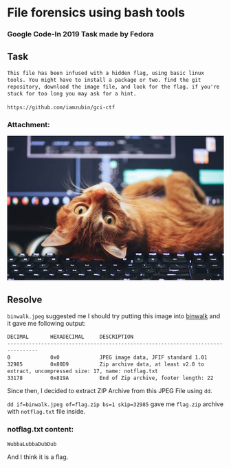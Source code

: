 # File forensics using bash tools
### Google Code-In 2019 Task made by Fedora

## Task
```
This file has been infused with a hidden flag, using basic linux tools. You might have to install a package or two. find the git repository, download the image file, and look for the flag. if you're stuck for too long you may ask for a hint.

https://github.com/iamzubin/gci-ctf
```
### Attachment:
![binwalk.jpeg](binwalk.jpeg)

## Resolve
```binwalk.jpeg``` suggested me I should try putting this image into [binwalk](https://github.com/ReFirmLabs/binwalk) and it gave me following output:
```
DECIMAL       HEXADECIMAL     DESCRIPTION
--------------------------------------------------------------------------------
0             0x0             JPEG image data, JFIF standard 1.01
32985         0x80D9          Zip archive data, at least v2.0 to extract, uncompressed size: 17, name: notflag.txt
33178         0x819A          End of Zip archive, footer length: 22
```
Since then, I decided to extract ZIP Archive from this JPEG File using ```dd```.

```dd if=binwalk.jpeg of=flag.zip bs=1 skip=32985``` gave me ```flag.zip``` archive with ```notflag.txt``` file inside.
### notflag.txt content:
```
WubbaLubbaDubDub
```
And I think it is a flag.